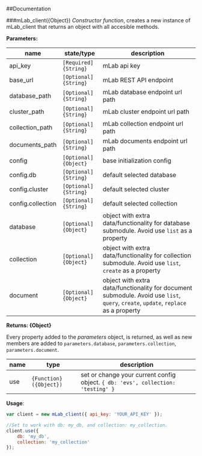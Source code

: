 ##Documentation

###mLab\_client({Object})
_Constructor function_, creates a new instance of mLab_client that returns an object with all accesible methods.

__Parameters:__

name | state/type | description
--- | --- | ---
api_key | `[Required]{String}` | mLab api key
base_url | `[Optional]{String}`|  mLab REST API endpoint
database_path | `[Optional]{String}` | mLab database endpoint url path
cluster_path | `[Optional]{String}` | mLab cluster endpoint url path
collection_path | `[Optional]{String}` | mLab collection endpoint url path
documents_path | `[Optional]{String}` | mLab documents endpoint url path
config | `[Optional]{Object}` | base initialization config
config.db | `[Optional]{String}` | default selected database
config.cluster | `[Optional]{String}` | default selected cluster
config.collection | `[Optional]{String}` | default selected collection
database | `[Optional]{Object}` | object with extra data/functionality for database submodule. Avoid use `list` as a property
collection | `[Optional]{Object}` | object with extra data/functionality for collection submodule. Avoid use `list`, `create` as a property
document | `[Optional]{Object}` | object with extra data/functionality for document submodule. Avoid use `list`, `query`, `create`, `update`, `replace` as a property

__Returns: {Object}__

Every property added to the _parameters_ object, is returned, as well as new members are added to `parameters.database`, `parameters.collection`, `parameters.document`.

name | type | description
--- | --- | ---
use | `{Function}({Object})` | set or change your current config object. `{ db: 'evs', collection: 'testing' }`  

__Usage__:
```javascript
var client = new mLab_client({ api_key: 'YOUR_API_KEY' });

//Set to work with db: my_db, and collection: my_collection.
client.use({
    db: 'my_db',
    collection: 'my_collection'
});
```